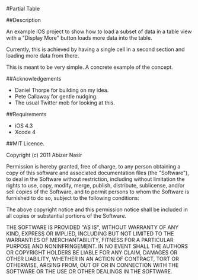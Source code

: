 #Partial Table

##Description

An example iOS project to show how to load a subset of data in a table view with a "Display More" button loads more data into the table.

Currently, this is achieved by having a single cell in a second section and loading more data from there.

This is meant to be very simple. A concrete example of the concept.

##Acknowledgements

- Daniel Thorpe for building on my idea.
- Pete Callaway for gentle nudging.
- The usual Twitter mob for looking at this.

##Requirements

- iOS 4.3
- Xcode 4

##MIT Licence.

Copyright (c) 2011 Abizer Nasir

Permission is hereby granted, free of charge, to any person obtaining a copy of this software and associated documentation files (the "Software"), to deal in the Software without restriction, including without limitation the rights to use, copy, modify, merge, publish, distribute, sublicense, and/or sell copies of the Software, and to permit persons to whom the Software is furnished to do so, subject to the following conditions:

The above copyright notice and this permission notice shall be included in all copies or substantial portions of the Software.

THE SOFTWARE IS PROVIDED "AS IS", WITHOUT WARRANTY OF ANY KIND, EXPRESS OR IMPLIED, INCLUDING BUT NOT LIMITED TO THE WARRANTIES OF MERCHANTABILITY, FITNESS FOR A PARTICULAR PURPOSE AND NONINFRINGEMENT. IN NO EVENT SHALL THE AUTHORS OR COPYRIGHT HOLDERS BE LIABLE FOR ANY CLAIM, DAMAGES OR OTHER LIABILITY, WHETHER IN AN ACTION OF CONTRACT, TORT OR OTHERWISE, ARISING FROM, OUT OF OR IN CONNECTION WITH THE SOFTWARE OR THE USE OR OTHER DEALINGS IN THE SOFTWARE.